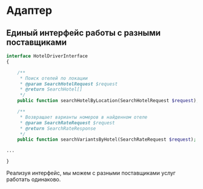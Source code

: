 # Адаптер

## Единый интерфейс работы с разными поставщиками

```php
interface HotelDriverInterface
{

    /**
     * Поиск отелей по локации
     * @param SearchHotelRequest $request
     * @return SearchHotel[]
     */
    public function searchHotelByLocation(SearchHotelRequest $request);

    /**
     * Возвращает варианты номеров в найденном отеле
     * @param SearchRateRequest $request
     * @return SearchRateResponse
     */
    public function searchVariantsByHotel(SearchRateRequest $request);

...

}
```

Реализуя интерфейс, мы можем с разными поставщиками услуг работать одинаково.
